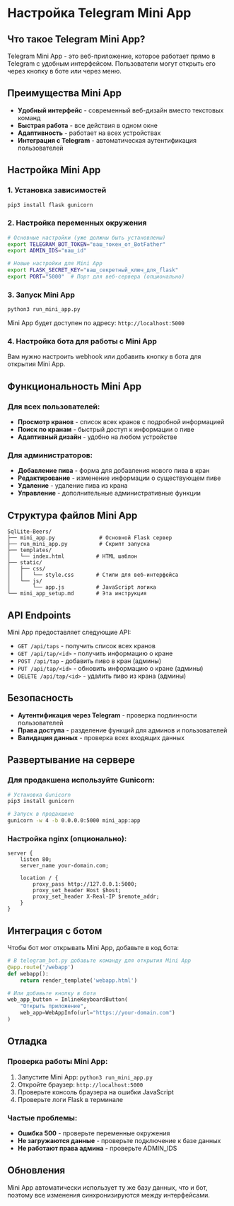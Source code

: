 # Настройка Telegram Mini App

## Что такое Telegram Mini App?

Telegram Mini App - это веб-приложение, которое работает прямо в Telegram с удобным интерфейсом. Пользователи могут открыть его через кнопку в боте или через меню.

## Преимущества Mini App

- **Удобный интерфейс** - современный веб-дизайн вместо текстовых команд
- **Быстрая работа** - все действия в одном окне
- **Адаптивность** - работает на всех устройствах
- **Интеграция с Telegram** - автоматическая аутентификация пользователей

## Настройка Mini App

### 1. Установка зависимостей

```bash
pip3 install flask gunicorn
```

### 2. Настройка переменных окружения

```bash
# Основные настройки (уже должны быть установлены)
export TELEGRAM_BOT_TOKEN="ваш_токен_от_BotFather"
export ADMIN_IDS="ваш_id"

# Новые настройки для Mini App
export FLASK_SECRET_KEY="ваш_секретный_ключ_для_flask"
export PORT="5000"  # Порт для веб-сервера (опционально)
```

### 3. Запуск Mini App

```bash
python3 run_mini_app.py
```

Mini App будет доступен по адресу: `http://localhost:5000`

### 4. Настройка бота для работы с Mini App

Вам нужно настроить webhook или добавить кнопку в бота для открытия Mini App.

## Функциональность Mini App

### Для всех пользователей:
- **Просмотр кранов** - список всех кранов с подробной информацией
- **Поиск по кранам** - быстрый доступ к информации о пиве
- **Адаптивный дизайн** - удобно на любом устройстве

### Для администраторов:
- **Добавление пива** - форма для добавления нового пива в кран
- **Редактирование** - изменение информации о существующем пиве
- **Удаление** - удаление пива из крана
- **Управление** - дополнительные административные функции

## Структура файлов Mini App

```
SqlLite-Beers/
├── mini_app.py              # Основной Flask сервер
├── run_mini_app.py          # Скрипт запуска
├── templates/
│   └── index.html          # HTML шаблон
├── static/
│   ├── css/
│   │   └── style.css       # Стили для веб-интерфейса
│   └── js/
│       └── app.js          # JavaScript логика
└── mini_app_setup.md       # Эта инструкция
```

## API Endpoints

Mini App предоставляет следующие API:

- `GET /api/taps` - получить список всех кранов
- `GET /api/tap/<id>` - получить информацию о кране
- `POST /api/tap` - добавить пиво в кран (админы)
- `PUT /api/tap/<id>` - обновить информацию о кране (админы)
- `DELETE /api/tap/<id>` - удалить пиво из крана (админы)

## Безопасность

- **Аутентификация через Telegram** - проверка подлинности пользователей
- **Права доступа** - разделение функций для админов и пользователей
- **Валидация данных** - проверка всех входящих данных

## Развертывание на сервере

### Для продакшена используйте Gunicorn:

```bash
# Установка Gunicorn
pip3 install gunicorn

# Запуск в продакшене
gunicorn -w 4 -b 0.0.0.0:5000 mini_app:app
```

### Настройка nginx (опционально):

```nginx
server {
    listen 80;
    server_name your-domain.com;
    
    location / {
        proxy_pass http://127.0.0.1:5000;
        proxy_set_header Host $host;
        proxy_set_header X-Real-IP $remote_addr;
    }
}
```

## Интеграция с ботом

Чтобы бот мог открывать Mini App, добавьте в код бота:

```python
# В telegram_bot.py добавьте команду для открытия Mini App
@app.route('/webapp')
def webapp():
    return render_template('webapp.html')

# Или добавьте кнопку в бота
web_app_button = InlineKeyboardButton(
    "Открыть приложение",
    web_app=WebAppInfo(url="https://your-domain.com")
)
```

## Отладка

### Проверка работы Mini App:

1. Запустите Mini App: `python3 run_mini_app.py`
2. Откройте браузер: `http://localhost:5000`
3. Проверьте консоль браузера на ошибки JavaScript
4. Проверьте логи Flask в терминале

### Частые проблемы:

- **Ошибка 500** - проверьте переменные окружения
- **Не загружаются данные** - проверьте подключение к базе данных
- **Не работают права админа** - проверьте ADMIN_IDS

## Обновления

Mini App автоматически использует ту же базу данных, что и бот, поэтому все изменения синхронизируются между интерфейсами.
